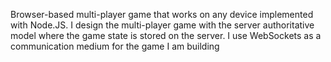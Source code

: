 Browser-based multi-player game that works on any device implemented with Node.JS. I design the multi-player game with the server authoritative model where the game state is stored on the server. I use WebSockets as a communication medium for the game I am building
